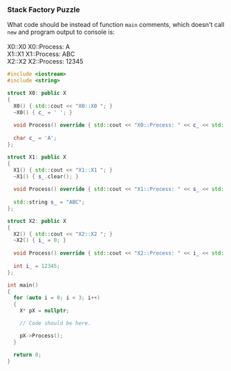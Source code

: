 ### Stack Factory Puzzle

What code should be instead of function `main` comments, which doesn't call `new` and program output to console is:<br/><br/>
X0::X0 X0::Process: A<br/>
X1::X1 X1::Process: ABC<br/>
X2::X2 X2::Process: 12345<br/>

```C++
#include <iostream>
#include <string>

struct X0: public X
{
  X0() { std::cout << "X0::X0 "; }
  ~X0() { c_ = ' '; }
    
  void Process() override { std::cout << "X0::Process: " << c_ << std::endl; }
  
  char c_ = 'A';
};

struct X1: public X
{
  X1() { std::cout << "X1::X1 "; }
  ~X1() { s_.clear(); }
    
  void Process() override { std::cout << "X1::Process: " << s_ << std::endl; }
  
  std::string s_ = "ABC";
};

struct X2: public X
{
  X2() { std::cout << "X2::X2 "; }
  ~X2() { i_ = 0; }
    
  void Process() override { std::cout << "X2::Process: " << i_ << std::endl; }
  
  int i_ = 12345;
};

int main()
{
  for (auto i = 0; i < 3; i++)
  {
    X* pX = nullptr;

    // Code should be here.

    pX->Process();
  }

  return 0;
}
